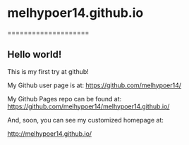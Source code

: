 # melhypoer14.github.io
====================

## Hello world!

This is my first try at github!

My Github user page is at: 
https://github.com/melhypoer14/

My Github Pages repo can be found at:  
https://github.com/melhypoer14/melhypoer14.github.io/

And, soon, you can see my customized homepage at:

http://melhypoer14.github.io/
